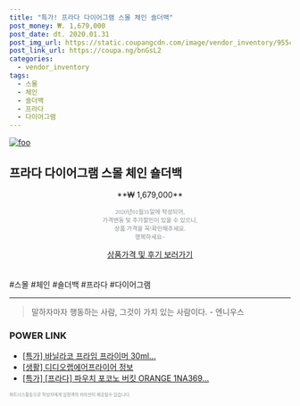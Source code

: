 ```yaml
--- 
title: "특가! 프라다 다이어그램 스몰 체인 숄더백" 
post_money: ₩. 1,679,000 
post_date: dt. 2020.01.31 
post_img_url: https://static.coupangcdn.com/image/vendor_inventory/955c/f20d2317fa973dff7ed7988770f56e7e5206873406ff4246e22f08d2eb5e.jpg 
post_link_url: https://coupa.ng/bnGsL2 
categories: 
  - vendor_inventory 
tags: 
  - 스몰 
  - 체인 
  - 숄더백 
  - 프라다 
  - 다이어그램 
--- 
```

[![foo](https://static.coupangcdn.com/image/vendor_inventory/955c/f20d2317fa973dff7ed7988770f56e7e5206873406ff4246e22f08d2eb5e.jpg)](https://coupa.ng/bnGsL2) 

## 프라다 다이어그램 스몰 체인 숄더백 
<p style="text-align: center;">**₩ 1,679,000**</p> 
<p style="text-align: center;"><span style="color: #898c8f; font-family: Georgia,Times,serif; font-size: 0.75em;">2020년01월31일에 작성되어, <br>가격변동 및 추가할인이 있을 수 있으니,<br> 상품 가격을 꼭!확인해주세요.<br>행복하세요~</span> 
</p>	 
<div markdown="0" style="text-align: center;"><a href="https://coupa.ng/bnGsL2" class="btn btn--success">상품가격 및 후기 보러가기</a></div> 
<br><br> 
  #스몰 #체인 #숄더백 #프라다 #다이어그램 
<hr> 

> 말하자마자 행동하는 사람, 그것이 가치 있는 사람이다. - 엔니우스 


### POWER LINK

* <a href="https://blog.naver.com/an0733/221786837411" target="_blank">[특가] 바닐라코 프라임 프라이머 30ml...</a>
* <a href="https://blog.naver.com/sakai111/221761274938" target="_blank"> [생활] 디디오랩에어프라이어 정보 </a>
* <a href="https://blog.naver.com/sakai111/221787011123" target="_blank">[특가] [프라다] 파우치 포코노 버킷 ORANGE 1NA369...</a>

<span style="color: #898c8f; font-family: Georgia,Times,serif; font-size: 0.55em;">파트너스활동으로 작성자에게 일정액의 커미션이 제공될수 있습니다.</span> 
